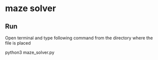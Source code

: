 # maze solver

## Run

Open terminal and type following command from the directory where the file is placed

python3 maze_solver.py 



